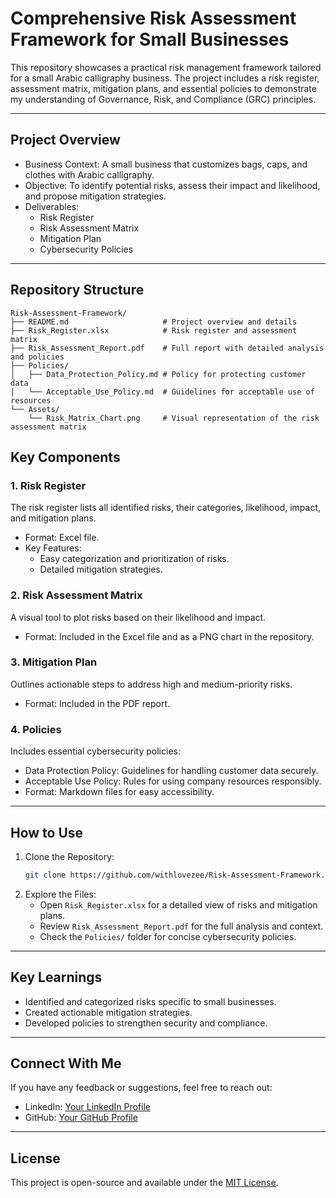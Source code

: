 

# Comprehensive Risk Assessment Framework for Small Businesses

This repository showcases a practical risk management framework tailored for a small Arabic calligraphy business. The project includes a risk register, assessment matrix, mitigation plans, and essential policies to demonstrate my understanding of Governance, Risk, and Compliance (GRC) principles.

---

## Project Overview
- Business Context: A small business that customizes bags, caps, and clothes with Arabic calligraphy.
- Objective: To identify potential risks, assess their impact and likelihood, and propose mitigation strategies.
- Deliverables:
  - Risk Register
  - Risk Assessment Matrix
  - Mitigation Plan
  - Cybersecurity Policies

---

## Repository Structure
```
Risk-Assessment-Framework/
├── README.md                     # Project overview and details
├── Risk_Register.xlsx            # Risk register and assessment matrix
├── Risk_Assessment_Report.pdf    # Full report with detailed analysis and policies
├── Policies/
│   ├── Data_Protection_Policy.md # Policy for protecting customer data
│   └── Acceptable_Use_Policy.md  # Guidelines for acceptable use of resources
└── Assets/
    └── Risk_Matrix_Chart.png     # Visual representation of the risk assessment matrix
```



## Key Components

### 1. Risk Register
The risk register lists all identified risks, their categories, likelihood, impact, and mitigation plans. 
- Format: Excel file.
- Key Features:
  - Easy categorization and prioritization of risks.
  - Detailed mitigation strategies.

### 2. Risk Assessment Matrix
A visual tool to plot risks based on their likelihood and impact.
- Format: Included in the Excel file and as a PNG chart in the repository.

### 3. Mitigation Plan
Outlines actionable steps to address high and medium-priority risks.
- Format: Included in the PDF report.

### 4. Policies
Includes essential cybersecurity policies:
- Data Protection Policy: Guidelines for handling customer data securely.
- Acceptable Use Policy: Rules for using company resources responsibly.
- Format: Markdown files for easy accessibility.

---

## How to Use
1. Clone the Repository:
   ```bash
   git clone https://github.com/withlovezee/Risk-Assessment-Framework.git
   ```
2. Explore the Files:
   - Open `Risk_Register.xlsx` for a detailed view of risks and mitigation plans.
   - Review `Risk_Assessment_Report.pdf` for the full analysis and context.
   - Check the `Policies/` folder for concise cybersecurity policies.

---

## Key Learnings
- Identified and categorized risks specific to small businesses.
- Created actionable mitigation strategies.
- Developed policies to strengthen security and compliance.

---

## Connect With Me
If you have any feedback or suggestions, feel free to reach out:
- LinkedIn: [Your LinkedIn Profile]([https://www.linkedin.com/in/zaynab-musa-194369283/)
- GitHub: [Your GitHub Profile](https://github.com/withlovezee)

---

## License
This project is open-source and available under the [MIT License](LICENSE).


